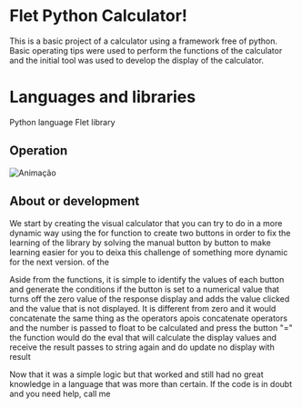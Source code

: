 # Flet Python Calculator!

This is a basic project of a calculator using a framework free of python. Basic operating tips were used to perform the functions of the calculator and the initial tool was used to develop the display of the calculator.


# Languages and libraries

Python language
Flet library

## Operation

![Animação](https://github.com/lgluiz1/Calculadora_py/assets/125038498/2453073d-85d4-497c-8215-5a5d21ad1750)


## About or development

We start by creating the visual calculator that you can try to do in a more dynamic way using the for function to create two buttons in order to fix the learning of the library by solving the manual button by button to make learning easier for you to deixa this challenge of something more dynamic for the next version. of the

Aside from the functions, it is simple to identify the values of each button and generate the conditions if the button is set to a numerical value that turns off the zero value of the response display and adds the value clicked and the value that is not displayed. It is different from zero and it would concatenate the same thing as the operators apois concatenate operators and the number is passed to float to be calculated and press the button "=" the function would do the eval that will calculate the display values and receive the result passes to string again and do update no display with result

Now that it was a simple logic but that worked and still had no great knowledge in a language that was more than certain. If the code is in doubt and you need help, call me

